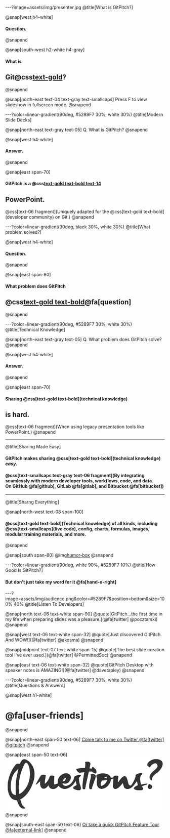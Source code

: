 ---?image=assets/img/presenter.jpg
@title[What is GitPitch?]

@snap[west h4-white]
#### Question.
@snapend

@snap[south-west h2-white h4-gray]
#### What is
## Git@css[text-gold](Pitch)?
@snapend

@snap[north-east text-04 text-gray text-smallcaps]
Press F to view slideshow in fullscreen mode.
@snapend

---?color=linear-gradient(90deg, #5289F7 30%, white 30%)
@title[Modern Slide Decks]

@snap[north-east text-gray text-05]
Q. What is GitPitch?
@snapend

@snap[west h4-white]
#### Answer.
@snapend

@snap[east span-70]
#### GitPitch is a @css[text-gold text-bold text-14](modern)
## **PowerPoint**.
@css[text-06 fragment](Uniquely adapted for the @css[text-gold text-bold](developer community) on Git.)
@snapend

---?color=linear-gradient(90deg, black 30%, white 30%)
@title[What problem solved?]

@snap[west h4-white]
#### Question.
@snapend

@snap[east span-80]
#### What problem does GitPitch
## @css[text-gold text-bold](solve)@fa[question]
@snapend

---?color=linear-gradient(90deg, #5289F7 30%, white 30%)
@title[Technical Knowledge]

@snap[north-east text-gray text-05]
Q. What problem does GitPitch solve?
@snapend

@snap[west h4-white]
#### Answer.
@snapend

@snap[east span-70]
#### Sharing @css[text-gold text-bold](technical knowledge)
## **is hard**.
@css[text-06 fragment](When using legacy presentation tools like PowerPoint.)
@snapend

---
@title[Sharing Made Easy]

#### GitPitch makes sharing @css[text-gold text-bold](technical knowledge) *easy*.

#### @css[text-smallcaps text-gray text-06 fragment](By integrating seamlessly with modern developer tools, workflows, code, and data.<br>On GitHub @fa[github], GitLab @fa[gitlab], and Bitbucket @fa[bitbucket])

---
@title[Sharng Everything]

@snap[north-west text-08 span-100]
#### @css[text-gold text-bold](Technical knowledge) of all kinds, including @css[text-smallcaps](live code), config, charts, formulas, images, modular training materials, and more.
@snapend

@snap[south span-80]
@img[humor-box](assets/img/slide-collage.png)
@snapend


---?color=linear-gradient(90deg, white 90%, #5289F7 10%)
@title[How Good Is GitPitch?]

#### But don't just take my word for it @fa[hand-o-right]

---?image=assets/img/audience.png&color=#5289F7&position=bottom&size=100% 40%
@title[Listen To Developers]


@snap[north text-06 text-white span-90]
@quote[GitPitch...the first time in my life when preparing slides was a pleasure.](@fa[twitter] @pocztarski)
@snapend

@snap[west text-06 text-white span-32]
@quote[Just discovered GitPitch. And WOW!](@fa[twitter] @akosma)
@snapend

@snap[midpoint text-07 text-white span-15]
@quote[The best slide creation tool I've ever used.](@fa[twitter] @PermittedSoc)
@snapend

@snap[east text-06 text-white span-32]
@quote[GitPitch Desktop with speaker notes is AMAZING!](@fa[twitter] @davetapley)
@snapend

---?color=linear-gradient(90deg, #5289F7 30%, white 30%)
@title[Questions & Answers]

@snap[west h1-white]
# @fa[user-friends]
@snapend

@snap[north-east span-50 text-06]
[Come talk to me on Twitter @fa[twitter] @gitpitch](https://twitter.com/gitpitch)
@snapend

@snap[east span-50 text-06]
![](assets/img/questions.png)
@snapend

@snap[south-east span-50 text-06]
[Or take a quick GitPitch Feature Tour @fa[external-link]](https://gitpitch.com/features)
@snapend
